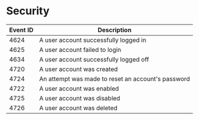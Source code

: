 # Security

| Event ID | Description                                        |
| -------- | -------------------------------------------------- |
| 4624     | A user account successfully logged in              |
| 4625     | A user account failed to login                     |
| 4634     | A user account successfully logged off             |
| 4720     | A user account was created                         |
| 4724     | An attempt was made to reset an account's password |
| 4722     | A user account was enabled                         |
| 4725     | A user account was disabled                        |
| 4726     | A user account was deleted                         |
